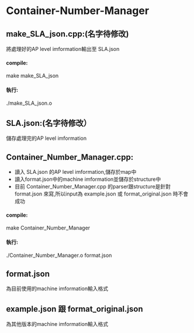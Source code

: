 # Container-Number-Manager

## make_SLA_json.cpp:(名字待修改)  
將處理好的AP level imformation輸出至 SLA.json  
#### compile:  
make make_SLA_json  
#### 執行:  
./make_SLA_json.o  
  
## SLA.json:(名字待修改）  
儲存處理完的AP level imformation  

## Container_Number_Manager.cpp:  
* 讀入 SLA.json 的AP level imformation,儲存於map中  
* 讀入format.json中的machine imformation並儲存於structure中  
* 目前 Container_Number_Manager.cpp 的parser跟structure是針對 format.json 來寫,所以input為 example.json 或 format_original.json 時不會成功  
#### compile: 
make Container_Number_Manager  
#### 執行:  
./Container_Number_Manager.o format.json  

## format.json  
為目前使用的machine imformation輸入格式  

## example.json 跟 format_original.json  
為其他版本的machine imformation輸入格式  

  
